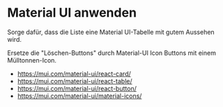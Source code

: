 # Material UI anwenden

Sorge dafür, dass die Liste eine Material UI-Tabelle mit gutem Aussehen wird.

Ersetze die "Löschen-Buttons" durch Material-UI Icon Buttons mit einem Mülltonnen-Icon.

- https://mui.com/material-ui/react-card/
- https://mui.com/material-ui/react-table/
- https://mui.com/material-ui/react-button/
- https://mui.com/material-ui/material-icons/